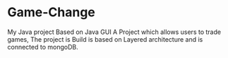 # Game-Change
My Java project Based on Java GUI A Project which allows users to trade games, 
The project is Build is based on Layered architecture and is connected to mongoDB.
